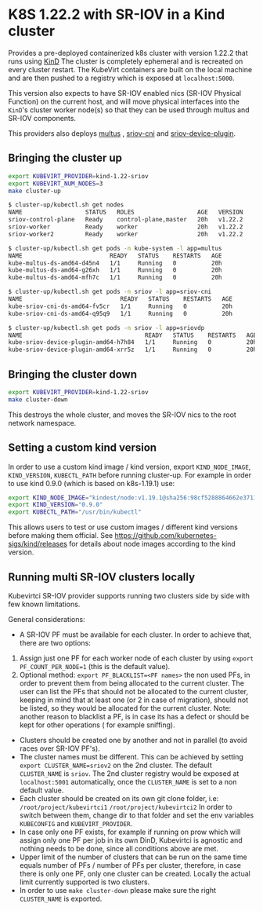 # K8S 1.22.2 with SR-IOV in a Kind cluster

Provides a pre-deployed containerized k8s cluster with version 1.22.2 that runs
using [KinD](https://github.com/kubernetes-sigs/kind)
The cluster is completely ephemeral and is recreated on every cluster restart. The KubeVirt containers are built on the
local machine and are then pushed to a registry which is exposed at
`localhost:5000`.

This version also expects to have SR-IOV enabled nics (SR-IOV Physical Function) on the current host, and will move
physical interfaces into the `KinD`'s cluster worker node(s) so that they can be used through multus and SR-IOV
components.

This providers also deploys [multus](https://github.com/k8snetworkplumbingwg/multus-cni)
, [sriov-cni](https://github.com/k8snetworkplumbingwg/sriov-cni)
and [sriov-device-plugin](https://github.com/k8snetworkplumbingwg/sriov-network-device-plugin).

## Bringing the cluster up

```bash
export KUBEVIRT_PROVIDER=kind-1.22-sriov
export KUBEVIRT_NUM_NODES=3
make cluster-up

$ cluster-up/kubectl.sh get nodes
NAME                  STATUS   ROLES                  AGE   VERSION
sriov-control-plane   Ready    control-plane,master   20h   v1.22.2
sriov-worker          Ready    worker                 20h   v1.22.2
sriov-worker2         Ready    worker                 20h   v1.22.2

$ cluster-up/kubectl.sh get pods -n kube-system -l app=multus
NAME                         READY   STATUS    RESTARTS   AGE
kube-multus-ds-amd64-d45n4   1/1     Running   0          20h
kube-multus-ds-amd64-g26xh   1/1     Running   0          20h
kube-multus-ds-amd64-mfh7c   1/1     Running   0          20h

$ cluster-up/kubectl.sh get pods -n sriov -l app=sriov-cni
NAME                            READY   STATUS    RESTARTS   AGE
kube-sriov-cni-ds-amd64-fv5cr   1/1     Running   0          20h
kube-sriov-cni-ds-amd64-q95q9   1/1     Running   0          20h

$ cluster-up/kubectl.sh get pods -n sriov -l app=sriovdp
NAME                                   READY   STATUS    RESTARTS   AGE
kube-sriov-device-plugin-amd64-h7h84   1/1     Running   0          20h
kube-sriov-device-plugin-amd64-xrr5z   1/1     Running   0          20h
```

## Bringing the cluster down

```bash
export KUBEVIRT_PROVIDER=kind-1.22-sriov
make cluster-down
```

This destroys the whole cluster, and moves the SR-IOV nics to the root network namespace.

## Setting a custom kind version

In order to use a custom kind image / kind version, export `KIND_NODE_IMAGE`, `KIND_VERSION`, `KUBECTL_PATH` before
running cluster-up. For example in order to use kind 0.9.0 (which is based on k8s-1.19.1) use:

```bash
export KIND_NODE_IMAGE="kindest/node:v1.19.1@sha256:98cf5288864662e37115e362b23e4369c8c4a408f99cbc06e58ac30ddc721600"
export KIND_VERSION="0.9.0"
export KUBECTL_PATH="/usr/bin/kubectl"
```

This allows users to test or use custom images / different kind versions before making them official.
See https://github.com/kubernetes-sigs/kind/releases for details about node images according to the kind version.

## Running multi SR-IOV clusters locally

Kubevirtci SR-IOV provider supports running two clusters side by side with few known limitations.

General considerations:

- A SR-IOV PF must be available for each cluster. In order to achieve that, there are two options:

1. Assign just one PF for each worker node of each cluster by using `export PF_COUNT_PER_NODE=1` (this is the default
   value).
2. Optional method: `export PF_BLACKLIST=<PF names>` the non used PFs, in order to prevent them from being allocated to
   the current cluster. The user can list the PFs that should not be allocated to the current cluster, keeping in mind
   that at least one (or 2 in case of migration), should not be listed, so they would be allocated for the current
   cluster. Note: another reason to blacklist a PF, is in case its has a defect or should be kept for other operations (
   for example sniffing).

- Clusters should be created one by another and not in parallel (to avoid races over SR-IOV PF's).
- The cluster names must be different. This can be achieved by setting `export CLUSTER_NAME=sriov2` on the 2nd cluster.
  The default `CLUSTER_NAME` is `sriov`. The 2nd cluster registry would be exposed at `localhost:5001` automatically,
  once the `CLUSTER_NAME`
  is set to a non default value.
- Each cluster should be created on its own git clone folder, i.e:
  `/root/project/kubevirtci1`
  `/root/project/kubevirtci2`
  In order to switch between them, change dir to that folder and set the env variables `KUBECONFIG`
  and `KUBEVIRT_PROVIDER`.
- In case only one PF exists, for example if running on prow which will assign only one PF per job in its own DinD,
  Kubevirtci is agnostic and nothing needs to be done, since all conditions above are met.
- Upper limit of the number of clusters that can be run on the same time equals number of PFs / number of PFs per
  cluster, therefore, in case there is only one PF, only one cluster can be created. Locally the actual limit currently
  supported is two clusters.
- In order to use `make cluster-down` please make sure the right `CLUSTER_NAME` is exported.
